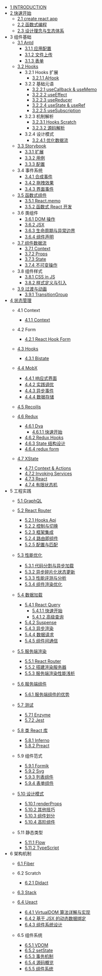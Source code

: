   - [1 INTRODUCTION](/INTRODUCTION.md)
  - [2 快速开始](/快速开始/README.md)
    - [2.1 create react app](/快速开始/create-react-app.md)
    - [2.2 函数式编程](/快速开始/函数式编程.md)
    - [2.3 设计理念与生态体系](/快速开始/设计理念与生态体系.md)
  - 3 组件基础
    - [3.1 Antd](/组件基础/Antd/README.md)
      - [3.1.1 应用配置](/组件基础/Antd/应用配置.md)
      - [3.1.2 文件上传](/组件基础/Antd/文件上传.md)
      - [3.1.3 表单](/组件基础/Antd/表单.md)
    - [3.2 Hooks](/组件基础/Hooks/README.md)
      - 3.2.1 Hooks 扩展
        - [3.2.1.1 AHook](/组件基础/Hooks/Hooks%20扩展/AHook.md)
      - 3.2.2 基础元语
        - [3.2.2.1 useCallback & useMemo](/组件基础/Hooks/基础元语/useCallback%20&%20useMemo.md)
        - [3.2.2.2 useEffect](/组件基础/Hooks/基础元语/useEffect.md)
        - [3.2.2.3 useReducer](/组件基础/Hooks/基础元语/useReducer.md)
        - [3.2.2.4 useState & useRef](/组件基础/Hooks/基础元语/useState%20&%20useRef.md)
        - [3.2.2.5 useSubscription](/组件基础/Hooks/基础元语/useSubscription.md)
      - 3.2.3 机制解析
        - [3.2.3.1 Hooks Scratch](/组件基础/Hooks/机制解析/Hooks%20Scratch.md)
        - [3.2.3.2 源码解析](/组件基础/Hooks/机制解析/源码解析.md)
      - 3.2.4 设计模式
        - [3.2.4.1 优化数据流](/组件基础/Hooks/设计模式/优化数据流.md)
    - [3.3 Storybook](/组件基础/Storybook/README.md)
      - [3.3.1 扩展](/组件基础/Storybook/扩展.md)
      - [3.3.2 用例](/组件基础/Storybook/用例.md)
      - [3.3.3 配置](/组件基础/Storybook/配置.md)
    - 3.4 事件系统
      - [3.4.1 合成事件](/组件基础/事件系统/合成事件.md)
      - [3.4.2 拖拽效果](/组件基础/事件系统/拖拽效果.md)
      - [3.4.3 界面事件](/组件基础/事件系统/界面事件.md)
    - [3.5 函数式组件](/组件基础/函数式组件/README.md)
      - [3.5.1 React.memo](/组件基础/函数式组件/React.memo.md)
      - [3.5.2 函数式 React 开发](/组件基础/函数式组件/函数式%20React%20开发.md)
    - 3.6 类组件
      - [3.6.1 DOM 操作](/组件基础/类组件/DOM%20操作.md)
      - [3.6.2 JSX](/组件基础/类组件/JSX.md)
      - [3.6.3 生命周期与异常边界](/组件基础/类组件/生命周期与异常边界.md)
      - [3.6.4 组件声明](/组件基础/类组件/组件声明.md)
    - [3.7 组件数据流](/组件基础/组件数据流/README.md)
      - [3.7.1 Context](/组件基础/组件数据流/Context.md)
      - [3.7.2 Props](/组件基础/组件数据流/Props.md)
      - [3.7.3 State](/组件基础/组件数据流/State.md)
      - [3.7.4 不可变操作](/组件基础/组件数据流/不可变操作.md)
    - 3.8 组件样式
      - [3.8.1 CSS in JS](/组件基础/组件样式/CSS-in-JS.md)
      - [3.8.2 样式定义与引入](/组件基础/组件样式/样式定义与引入.md)
    - [3.9 过渡与动画](/组件基础/过渡与动画/README.md)
      - [3.9.1 TransitionGroup](/组件基础/过渡与动画/TransitionGroup.md)
  - [4 状态管理](/状态管理/README.md)
    - 4.1 Context
      - [4.1.1 Context](/状态管理/Context/Context.md)
    - 4.2 Form
      - [4.2.1 React Hook Form](/状态管理/Form/React%20Hook%20Form.md)
    - [4.3 Hooks](/状态管理/Hooks/README.md)
      - [4.3.1 Bistate](/状态管理/Hooks/Bistate.md)
    - [4.4 MobX](/状态管理/MobX/README.md)
      - [4.4.1 响应式界面](/状态管理/MobX/响应式界面.md)
      - [4.4.2 实践调优](/状态管理/MobX/实践调优.md)
      - [4.4.3 异步事件](/状态管理/MobX/异步事件.md)
      - [4.4.4 数据存储](/状态管理/MobX/数据存储.md)
    - [4.5 Recoiljs](/状态管理/Recoiljs/README.md)
      
    - [4.6 Redux](/状态管理/Redux/README.md)
      - [4.6.1 Dva](/状态管理/Redux/Dva/README.md)
        - [4.6.1.1 快速开始](/状态管理/Redux/Dva/快速开始.md)
      - [4.6.2 Redux Hooks](/状态管理/Redux/Redux%20Hooks.md)
      - [4.6.3 State 结构设计](/状态管理/Redux/State%20结构设计.md)
      - [4.6.4 redux form](/状态管理/Redux/redux-form.md)
    - [4.7 XState](/状态管理/XState/README.md)
      - [4.7.1 Context & Actions](/状态管理/XState/Context%20&%20Actions.md)
      - [4.7.2 Invoking Services](/状态管理/XState/Invoking%20Services.md)
      - [4.7.3 React](/状态管理/XState/React.md)
      - [4.7.4 有限状态机](/状态管理/XState/有限状态机.md)
  - 5 工程实践
    - [5.1 GraphQL](/工程实践/GraphQL/README.md)
      
    - [5.2 React Router](/工程实践/React%20Router/README.md)
      - [5.2.1 Hooks Api](/工程实践/React%20Router/Hooks%20Api.md)
      - [5.2.2 控制与切换](/工程实践/React%20Router/控制与切换.md)
      - [5.2.3 框架集成](/工程实践/React%20Router/框架集成.md)
      - [5.2.4 路由即组件](/工程实践/React%20Router/路由即组件.md)
      - [5.2.5 配置与匹配](/工程实践/React%20Router/配置与匹配.md)
    - [5.3 性能优化](/工程实践/性能优化/README.md)
      - [5.3.1 代码分割与异步加载](/工程实践/性能优化/代码分割与异步加载.md)
      - [5.3.2 异步碎片化状态更新](/工程实践/性能优化/异步碎片化状态更新.md)
      - [5.3.3 性能评测与分析](/工程实践/性能优化/性能评测与分析.md)
      - [5.3.4 组件渲染优化](/工程实践/性能优化/组件渲染优化.md)
    - [5.4 数据加载](/工程实践/数据加载/README.md)
      - [5.4.1 React Query](/工程实践/数据加载/React%20Query/README.md)
        - [5.4.1.1 快速开始](/工程实践/数据加载/React%20Query/快速开始.md)
        - [5.4.1.2 高级查询](/工程实践/数据加载/React%20Query/高级查询.md)
      - [5.4.2 Suspense](/工程实践/数据加载/Suspense.md)
      - [5.4.3 异步渲染](/工程实践/数据加载/异步渲染.md)
      - [5.4.4 数据请求](/工程实践/数据加载/数据请求.md)
      - [5.4.5 组件间通信](/工程实践/数据加载/组件间通信.md)
    - [5.5 服务端渲染](/工程实践/服务端渲染/README.md)
      - [5.5.1 React Router](/工程实践/服务端渲染/React%20Router.md)
      - [5.5.2 搭建渲染服务器](/工程实践/服务端渲染/搭建渲染服务器.md)
      - [5.5.3 服务端渲染性能浅析](/工程实践/服务端渲染/服务端渲染性能浅析.md)
    - [5.6 服务端组件](/工程实践/服务端组件/README.md)
      - [5.6.1 服务端组件的优势](/工程实践/服务端组件/服务端组件的优势.md)
    - [5.7 测试](/工程实践/测试/README.md)
      - [5.7.1 Enzyme](/工程实践/测试/Enzyme.md)
      - [5.7.2 Jest](/工程实践/测试/Jest.md)
    - [5.8 类 React 库](/工程实践/类%20React%20库/README.md)
      - [5.8.1 Inferno](/工程实践/类%20React%20库/Inferno.md)
      - [5.8.2 Preact](/工程实践/类%20React%20库/Preact.md)
    - 5.9 组件范式
      - [5.9.1 Formik](/工程实践/组件范式/Formik.md)
      - [5.9.2 Svg](/工程实践/组件范式/Svg.md)
      - [5.9.3 列表组件](/工程实践/组件范式/列表组件.md)
      - [5.9.4 表单组件](/工程实践/组件范式/表单组件.md)
    - [5.10 设计模式](/工程实践/设计模式/README.md)
      - [5.10.1 renderProps](/工程实践/设计模式/renderProps.md)
      - [5.10.2 其他技巧](/工程实践/设计模式/其他技巧.md)
      - [5.10.3 组件划分](/工程实践/设计模式/组件划分.md)
      - [5.10.4 高阶组件](/工程实践/设计模式/高阶组件.md)
    - 5.11 静态类型
      - [5.11.1 Flow](/工程实践/静态类型/Flow.md)
      - [5.11.2 TypeScript](/工程实践/静态类型/TypeScript.md)
  - 6 架构机制
    - [6.1 Fiber](/架构机制/Fiber/README.md)
      
    - 6.2 Scratch
      - [6.2.1 Didact](/架构机制/Scratch/Didact.md)
    - [6.3 Stack](/架构机制/Stack/README.md)
      
    - [6.4 Ueact](/架构机制/Ueact/README.md)
      - [6.4.1 VirtualDOM 算法详解与实现](/架构机制/Ueact/VirtualDOM%20算法详解与实现.md)
      - [6.4.2 基于 JSX 的动态数据绑定](/架构机制/Ueact/基于%20JSX%20的动态数据绑定.md)
      - [6.4.3 组件系统设计](/架构机制/Ueact/组件系统设计.md)
    - 6.5 组件系统
      - [6.5.1 VDOM](/架构机制/组件系统/VDOM.md)
      - [6.5.2 setState](/架构机制/组件系统/setState.md)
      - [6.5.3 事务机制](/架构机制/组件系统/事务机制.md)
      - [6.5.4 源码概览](/架构机制/组件系统/源码概览.md)
      - [6.5.5 组件系统](/架构机制/组件系统/组件系统.md)